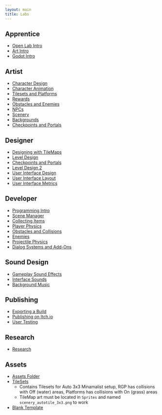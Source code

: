 ```yaml
---
layout: main
title: Labs
---
```


## Apprentice
- [Open Lab Intro](0-0_Open_Lab_Intro)
- [Art Intro](0-1_Art_Intro)
- [Godot Intro](0-2_Godot_Intro)
   
## Artist
- [Character Design](2-0_Character_Design)
- [Character Animation](2-1_Character_Animation)
- [Tilesets and Platforms](2-2_Tilesets_and_Platforms)
- [Rewards](2-3_Rewards)
- [Obstacles and Enemies](2-4_Obstacles_and_Enemies)
- [NPCs](2-5_NPCs)
- [Scenery](2-6_Scenery)
- [Backgrounds](2-7_Backgrounds)
- [Checkpoints and Portals](2-8_Checkpoints_and_Portals)

## Designer
- [Designing with TileMaps](3-0_Designing_with_TileMaps)
- [Level Design](3-1_Level_Design)
- [Checkpoints and Portals](3-2_Checkpoints_and_Portals)
- [Level Design 2](3-3_Level_Design_2)
- [User Interface Design](5-0_User_Interface_Design)
- [User Interface Layout](5-1_User_Interface_Layout)
- [User Interface Metrics](5-2_Metrics)

## Developer
- [Programming Intro](1-0_Programming_Intro)
- [Scene Manager](1-1_Scene_Manager)
- [Collecting Items](1-2_Collecting_Items)
- [Player Physics](1-3_Player_Physics)
- [Obstacles and Collisions](1-4_Obstacles_and_Collisions)
- [Enemies](1-5_Enemies)
- [Projectile Physics](1-6_Projectile_Physics)
- [Dialog Systems and Add-Ons](1-7_Dialog_Systems_and_Add-Ons)

## Sound Design
- [Gameplay Sound Effects](4-0_Gameplay_Sound_Effects)
- [Interface Sounds](4-1_Interface_Sounds)
- [Background Music](4-2_Background_Music)

## Publishing
- [Exporting a Build](5-0_Exporting_a_Build)
- [Publishing on Itch.io](5-1_Publishing_on_Itch)
- [User Testing](5-2_User_Testing)

## Research
- [Research](6-0_Research)

## Assets
- [Assets Folder](./270_Assets.zip)
- [TileSets](./270_TileSets.zip)
    - Contains Tilesets for Auto 3x3 Minamalist setup, RGP has collisions with Off (water) areas, Platforms has collisions with On (grass) areas
    - TileMap art must be located in `Sprites` and named `scenery_autotile_3x3.png` to work
- [Blank Template](./270_BlankTemplate.zip)


<!--
- Publishing
 -->